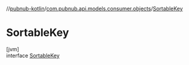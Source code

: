 //[pubnub-kotlin](../../../index.md)/[com.pubnub.api.models.consumer.objects](../index.md)/[SortableKey](index.md)

# SortableKey

[jvm]\
interface [SortableKey](index.md)
